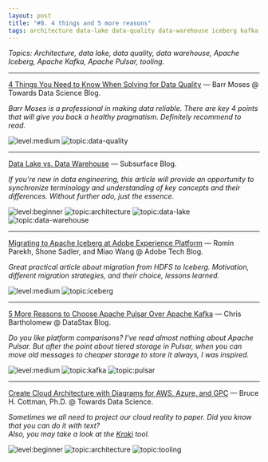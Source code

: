 ```yaml
---
layout: post
title: "#8. 4 things and 5 more reasons"
tags: architecture data-lake data-quality data-warehouse iceberg kafka pulsar tooling
---
```


*Topics: Architecture, data lake, data quality, data warehouse, Apache Iceberg, Apache Kafka, Apache Pulsar, tooling.*

<!--cut-->

---

[4 Things You Need to Know When Solving for Data Quality](https://towardsdatascience.com/4-things-you-need-to-know-when-solving-for-data-quality-4abf6d31b2c9) — Barr Moses @ Towards Data Science Blog.

*Barr Moses is a professional in making data reliable. There are key 4 points that will give you back a healthy pragmatism. Definitely recommend to read.*

![level:medium] ![topic:data-quality]

---

[Data Lake vs. Data Warehouse](https://www.dremio.com/subsurface/data-lake-vs-data-warehouse/) — Subsurface Blog.

*If you're new in data engineering, this article will provide an opportunity to synchronize terminology and understanding of key concepts and their differences. Without further ado, just the essence.*

![level:beginner] ![topic:architecture] ![topic:data-lake] ![topic:data-warehouse]

---

[Migrating to Apache Iceberg at Adobe Experience Platform](https://medium.com/adobetech/migrating-to-apache-iceberg-at-adobe-experience-platform-40fa80f8b8de) — Romin Parekh, Shone Sadler, and Miao Wang @ Adobe Tech Blog.

*Great practical article about migration from HDFS to Iceberg. Motivation, different migration strategies, and their choice, lessons learned.*

![level:medium] ![topic:iceberg]

---

[5 More Reasons to Choose Apache Pulsar Over Apache Kafka](https://medium.com/building-the-open-data-stack/5-more-reasons-to-choose-apache-pulsar-over-apache-kafka-c09b259e3691) — Chris Bartholomew @ DataStax Blog.

*Do you like platform comparisons? I've read almost nothing about Apache Pulsar. But after the point about tiered storage in Pulsar, when you can move old messages to cheaper storage to store it always, I was inspired.*

![level:medium] ![topic:kafka] ![topic:pulsar]

---

[Create Cloud Architecture with Diagrams for AWS, Azure, and GPC](https://towardsdatascience.com/create-cloud-architecture-with-diagrams-for-aws-azure-and-gpc-8fb528f6c6cf) — Bruce H. Cottman, Ph.D. @ Towards Data Science.

*Sometimes we all need to project our cloud reality to paper. Did you know that you can do it with text?  
Also, you may take a look at the [Kroki](https://kroki.io/) tool.*

![level:beginner] ![topic:architecture] ![topic:tooling]

<!--tags-->

[level:beginner]: https://img.shields.io/badge/level-beginner-blue
[level:medium]: https://img.shields.io/badge/level-medium-blue

[topic:architecture]: https://img.shields.io/badge/topic-architecture-260C3B
[topic:data-lake]: https://img.shields.io/badge/topic-data--lake-CE295A
[topic:data-quality]: https://img.shields.io/badge/topic-data--quality-D0E708
[topic:data-warehouse]: https://img.shields.io/badge/topic-data--warehouse-828FF4
[topic:iceberg]: https://img.shields.io/badge/topic-iceberg-7234C5
[topic:kafka]: https://img.shields.io/badge/topic-kafka-CB9EB8
[topic:pulsar]: https://img.shields.io/badge/topic-pulsar-7D340B
[topic:tooling]: https://img.shields.io/badge/topic-tooling-F3A385
